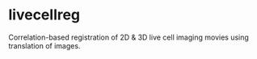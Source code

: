 # livecellreg
Correlation-based registration of 2D &amp; 3D live cell imaging movies using translation of images.
